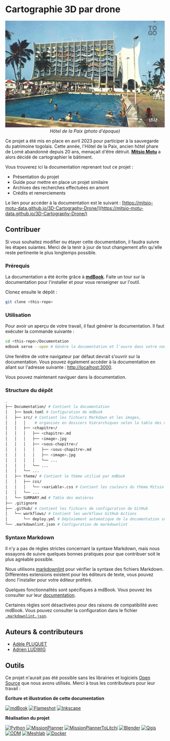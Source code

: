 # Cartographie 3D par drone

<p align=center>
    <img src="./Documentation/src/introduction/presentation_projet/hdp_original_picture.jpg" width=600/><br>
    <em>Hôtel de la Paix (photo d'époque)</em>
</p>

Ce projet a été mis en place en avril 2023 pour participer à la sauvegarde du patrimoine togolais. Cette année, l'Hôtel de la Paix, ancien hôtel phare de Lomé abandonné depuis 20 ans, menaçait d'être détruit. **[Mitsio Motu](https://www.mitsiomotu.com/)** a alors décidé de cartographier le bâtiment.

Vous trouverez ici la documentation reprenant tout ce projet : 
- Présentation du projet
- Guide pour mettre en place un projet similaire
- Archives des recherches effectuées en amont
- Crédits et remerciements

Le lien pour accéder à la documentation est le suivant : [https://mitsio-motu-data.github.io/3D-Cartography-Drone/](https://mitsio-motu-data.github.io/3D-Cartography-Drone/)

## Contribuer

Si vous souhaitez modifier ou étayer cette documentation, il faudra suivre les étapes suiantes. Merci de la tenir à jour de tout changement afin qu'elle reste pertinente le plus longtemps possible.

### Prérequis

La documentation a été écrite grâce à [**mdBook**](https://rust-lang.github.io/mdBook/). Faite un tour sur la documentation pour l'installer et pour vous renseigner sur l'outil.

Clonez ensuite le dépôt :
```bash
git clone <this-repo>
```

### Utilisation

Pour avoir un aperçu de votre travail, il faut générer la documentation. Il faut exécuter la commande suivante :

```bash
cd <this-repo>/Documentation
mdbook serve --open # Génère la documentation et l'ouvre dans votre navigateur
```

Une fenêtre de votre navigateur par défaut devrait s'ouvrir sur la documentation.
Vous pouvez également accéder à la documentation en allant sur l'adresse suivante : [http://localhost:3000](http://localhost:3000).

Vous pouvez maintenant naviguer dans la documentation.

### Structure du dépôt

```sh
.
├── Documentation/ # Contient la documentation
│   ├── book.toml # Configuration de mdBook
│   ├── src/ # Contient les fichiers Markdown et les images,
│   │   │    # organisés en dossiers hiérarchiques selon la table des matières
│   │   ├── <chapitre>/
│   │   │   ├── <chapitre>.md
│   │   │   ├── <image>.jpg
│   │   │   ├── <sous-chapitre>/
│   │   │   │   ├── <sous-chapitre>.md
│   │   │   │   ├── <image>.jpg
│   │   │   │   └── ...
│   │   │   └── ...
│   │   └── ...
│   ├── theme/ # Contient le thème utilisé par mdBook
│   │   ├── css/
│   │   │   └── <variable>.css # Contient les couleurs du thème Mitsio Motu
│   │   └── ...
│   └── SUMMARY.md # Table des matières
├── .gitignore
├── .github/ # Contient les fichiers de configuration de GitHub
│   └── workflows/ # Contient les workflows GitHub Actions
│       └── deploy.yml # Déploiement automatique de la documentation sur GitHub Pages
└── .markdownlint.json # Configuration de markdownlint
```

### Syntaxe Markdown

Il n'y a pas de règles strictes concernant la syntaxe Markdown,
mais nous essayons de suivre quelques bonnes pratiques pour que contribuer soit le plus agréable possible.

Nous utilisons [markdownlint](https://github.com/DavidAnson/markdownlint) pour vérifier la syntaxe des fichiers Markdown.
Différentes extensions existent pour les éditeurs de texte,
vous pouvez donc l'installer pour votre éditeur préféré.

Quelques fonctionnalités sont spécifiques à mdBook. Vous pouvez les consulter sur leur [documentation](https://rust-lang.github.io/mdBook/format/markdown.html).

Certaines règles sont désactivées pour des raisons de compatibilité avec mdBook.
Vous pouvez consulter la configuration dans le fichier [`.markdownlint.json`](.markdownlint.json).

## Auteurs & contributeurs

- [Adèle PLUQUET](https://github.com/apluquet)
- [Adrien LUDWIG](https://linktr.ee/adrien.ludwig)

## Outils

Ce projet n'aurait pas été possible sans les librairies et logiciels [Open Source](https://opensource.com/resources/what-open-source#:~:text=The%20term%20open%20source%20refers,approach%20to%20creating%20computer%20programs.) que nous avons utilisés. Merci à tous les contributeurs pour leur travail :

**Écriture et illustration de cette documentation**

[![mdBook](https://img.shields.io/badge/-mdBook-000000?logo=mbBook&logoColor=white&style=for-the-badge)](https://rust-lang.github.io/mdBook/)
[![Flameshot](https://img.shields.io/badge/-Flameshot-660081?logo=logoColor=white&style=for-the-badge)](https://flameshot.org/)
[![Inkscape](https://img.shields.io/badge/-Inkscape-000000?logo=Inkscape&logoColor=white&style=for-the-badge)](https://inkscape.org/fr/)

**Réalisation du projet**

[![Python](https://img.shields.io/badge/-Python-3776AB?logo=Python&logoColor=white&style=for-the-badge)](https://www.python.org/)
[![MissionPlanner](https://img.shields.io/badge/-Mission%20Planner-f9b232?logo=logoColor=white&style=for-the-badge)](https://ardupilot.org/planner/)
[![MissionPlannerToLitchi](https://img.shields.io/badge/-Mission%20Planner%20To%20Litchi-c6c6c6?logo=logoColor=white&style=for-the-badge)](https://github.com/YarostheLaunchpadder/MissionPlanner-to-Litchi)
[![Blender](https://img.shields.io/badge/-Blender-F5792A?logo=Blender&logoColor=white&style=for-the-badge)](https://www.blender.org/)
[![Qgis](https://img.shields.io/badge/-Qgis-589632?logo=Qgis&logoColor=white&style=for-the-badge)](https://www.qgis.org/fr/site/)
[![ODM](https://img.shields.io/badge/-Open%20Drone%20Map-f15a24?logo=logoColor=white&style=for-the-badge)](https://opendronemap.org/)
[![Meshlab](https://img.shields.io/badge/-Meshlab-a0cb8f?logo=logoColor=white&style=for-the-badge)](https://www.meshlab.net/)
[![Docker](https://img.shields.io/badge/docker-2496ED?style=for-the-badge&logo=docker&logoColor=white)](https://www.docker.com/)
